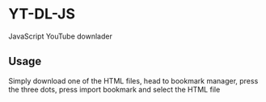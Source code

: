 # YT-DL-JS
JavaScript YouTube downlader

## Usage
Simply download one of the HTML files, head to bookmark manager, press the three dots, press import bookmark and select the HTML file
